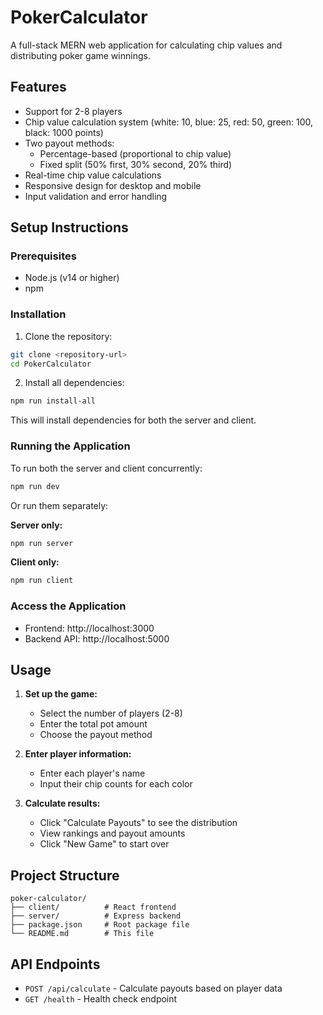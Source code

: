 # PokerCalculator

A full-stack MERN web application for calculating chip values and distributing poker game winnings.

## Features

- Support for 2-8 players
- Chip value calculation system (white: 10, blue: 25, red: 50, green: 100, black: 1000 points)
- Two payout methods:
  - Percentage-based (proportional to chip value)
  - Fixed split (50% first, 30% second, 20% third)
- Real-time chip value calculations
- Responsive design for desktop and mobile
- Input validation and error handling

## Setup Instructions

### Prerequisites

- Node.js (v14 or higher)
- npm

### Installation

1. Clone the repository:
```bash
git clone <repository-url>
cd PokerCalculator
```

2. Install all dependencies:
```bash
npm run install-all
```

This will install dependencies for both the server and client.

### Running the Application

To run both the server and client concurrently:

```bash
npm run dev
```

Or run them separately:

**Server only:**
```bash
npm run server
```

**Client only:**
```bash
npm run client
```

### Access the Application

- Frontend: http://localhost:3000
- Backend API: http://localhost:5000

## Usage

1. **Set up the game:**
   - Select the number of players (2-8)
   - Enter the total pot amount
   - Choose the payout method

2. **Enter player information:**
   - Enter each player's name
   - Input their chip counts for each color

3. **Calculate results:**
   - Click "Calculate Payouts" to see the distribution
   - View rankings and payout amounts
   - Click "New Game" to start over

## Project Structure

```
poker-calculator/
├── client/          # React frontend
├── server/          # Express backend
├── package.json     # Root package file
└── README.md        # This file
```

## API Endpoints

- `POST /api/calculate` - Calculate payouts based on player data
- `GET /health` - Health check endpoint
